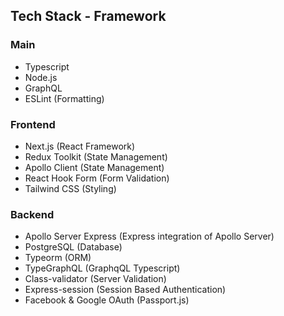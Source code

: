 ## Tech Stack - Framework

### Main

- Typescript
- Node.js
- GraphQL
- ESLint (Formatting)

### Frontend

- Next.js (React Framework)
- Redux Toolkit (State Management)
- Apollo Client (State Management)
- React Hook Form (Form Validation)
- Tailwind CSS (Styling)

### Backend

- Apollo Server Express (Express integration of Apollo Server)
- PostgreSQL (Database)
- Typeorm (ORM)
- TypeGraphQL (GraphqQL Typescript)
- Class-validator (Server Validation)
- Express-session (Session Based Authentication)
- Facebook & Google OAuth (Passport.js)
